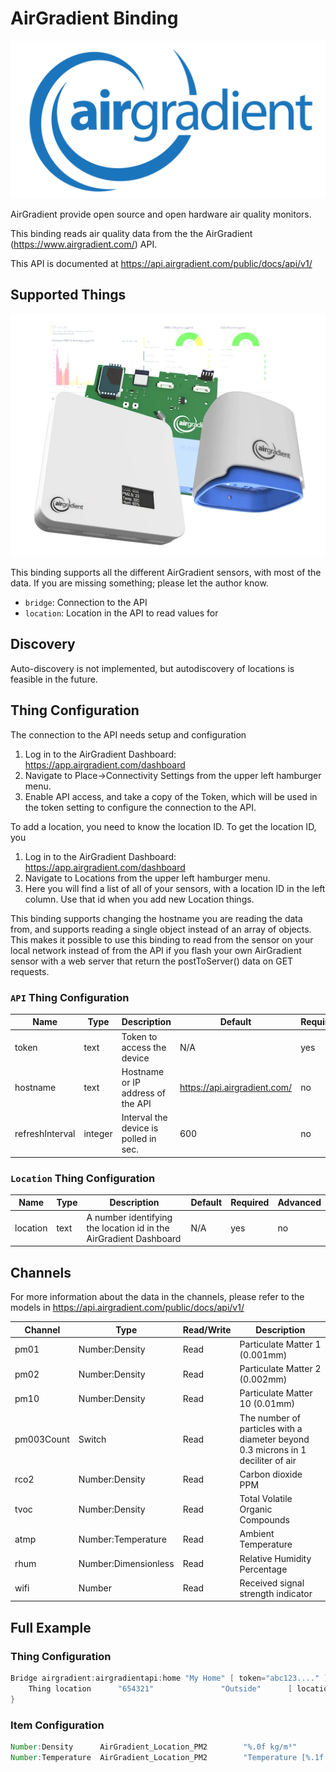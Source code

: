 # AirGradient Binding

![AirGradient logo](doc/logo.png)

AirGradient provide open source and open hardware air quality monitors.

This binding reads air quality data from the the AirGradient (https://www.airgradient.com/) API.

This API is documented at https://api.airgradient.com/public/docs/api/v1/

## Supported Things

![AirGradient sensors](doc/airgradient_sensors.png)

This binding supports all the different AirGradient sensors, with most of the data. If you are missing something; please let the author know.

- `bridge`: Connection to the API
- `location`: Location in the API to read values for

## Discovery

Auto-discovery is not implemented, but autodiscovery of locations is feasible in the future.

## Thing Configuration

The connection to the API needs setup and configuration

1. Log in to the AirGradient Dashboard: https://app.airgradient.com/dashboard
2. Navigate to Place->Connectivity Settings from the upper left hamburger menu.
3. Enable API access, and take a copy of the Token, which will be used in the token setting to configure the connection to the API.

To add a location, you need to know the location ID. To get the location ID, you

1. Log in to the AirGradient Dashboard: https://app.airgradient.com/dashboard
2. Navigate to Locations from the upper left hamburger menu.
3. Here you will find a list of all of your sensors, with a location ID in the left column. Use that id when you add new Location things.

This binding supports changing the hostname you are reading the data from, and supports reading a single object instead of an array of objects.
This makes it possible to use this binding to read from the sensor on your local network instead of from the API if you flash your own AirGradient sensor with a web server that return the postToServer() data on GET requests.

### `API` Thing Configuration

| Name            | Type    | Description                           | Default | Required | Advanced |
|-----------------|---------|---------------------------------------|---------|----------|----------|
| token           | text    | Token to access the device            | N/A     | yes     | no        |
| hostname        | text    | Hostname or IP address of the API     | https://api.airgradient.com/      | no      | yes      |
| refreshInterval | integer | Interval the device is polled in sec. | 600     | no       | yes      |

### `Location` Thing Configuration

| Name            | Type    | Description                                                       | Default | Required | Advanced |
|-----------------|---------|-------------------------------------------------------------------|---------|----------|----------|
| location        | text    | A number identifying the location id in the AirGradient Dashboard | N/A     | yes     | no        |

## Channels

For more information about the data in the channels, please refer to the models in https://api.airgradient.com/public/docs/api/v1/

| Channel    | Type                 | Read/Write | Description                                                                      |
|------------|----------------------|------------|----------------------------------------------------------------------------------|
| pm01       | Number:Density       | Read       | Particulate Matter 1 (0.001mm)                                                   |
| pm02       | Number:Density       | Read       | Particulate Matter 2 (0.002mm)                                                   |
| pm10       | Number:Density       | Read       | Particulate Matter 10 (0.01mm)                                                   |
| pm003Count | Switch               | Read       | The number of particles with a diameter beyond 0.3 microns in 1 deciliter of air |
| rco2       | Number:Density       | Read       | Carbon dioxide PPM                                                               |
| tvoc       | Number:Density       | Read       | Total Volatile Organic Compounds                                                 |
| atmp       | Number:Temperature   | Read       | Ambient Temperature                                                              |
| rhum       | Number:Dimensionless | Read       | Relative Humidity Percentage                                                     |
| wifi       | Number               | Read       | Received signal strength indicator                                               |

## Full Example

### Thing Configuration

```java
Bridge airgradient:airgradientapi:home "My Home" [ token="abc123...." ] {
    Thing location      "654321"               "Outside"      [ location="654321" ]
}
```

### Item Configuration

```java
Number:Density      AirGradient_Location_PM2        "%.0f kg/m³"                         <density>       {channel="airgradient:location:654321:pm2"}"
Number:Temperature  AirGradient_Location_PM2        "Temperature [%.1f °C]"              <temperature>   {channel="airgradient:location:654321:atmp"}"
```



